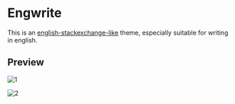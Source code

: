 # Engwrite

This is an [english-stackexchange-like](http://english.stackexchange.com/) theme, especially suitable for writing in english.

## Preview

![1](http://i.imgur.com/FmsQVON.png)

![2](http://i.imgur.com/3teJxn8.png)